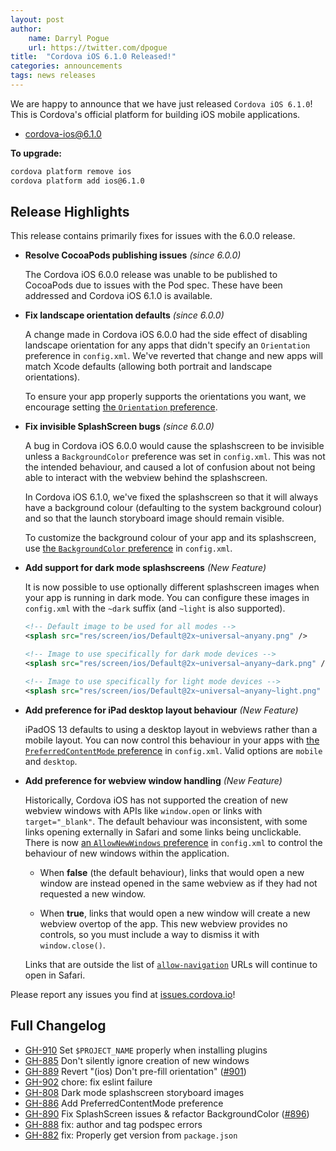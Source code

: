 ```yaml
---
layout: post
author:
    name: Darryl Pogue
    url: https://twitter.com/dpogue
title:  "Cordova iOS 6.1.0 Released!"
categories: announcements
tags: news releases
---
```


We are happy to announce that we have just released `Cordova iOS 6.1.0`! This is Cordova's official platform for building iOS mobile applications.

* [cordova-ios@6.1.0](https://www.npmjs.com/package/cordova-ios)

**To upgrade:**

```bash
cordova platform remove ios
cordova platform add ios@6.1.0
```

## Release Highlights

This release contains primarily fixes for issues with the 6.0.0 release.

* **Resolve CocoaPods publishing issues** *(since 6.0.0)*

    The Cordova iOS 6.0.0 release was unable to be published to CocoaPods due to issues with the Pod spec. These have been addressed and Cordova iOS 6.1.0 is available.


* **Fix landscape orientation defaults** *(since 6.0.0)*

    A change made in Cordova iOS 6.0.0 had the side effect of disabling landscape orientation for any apps that didn't specify an `Orientation` preference in `config.xml`. We've reverted that change and new apps will match Xcode defaults (allowing both portrait and landscape orientations).

    To ensure your app properly supports the orientations you want, we encourage setting [the `Orientation` preference][prefs].


* **Fix invisible SplashScreen bugs** *(since 6.0.0)*

    A bug in Cordova iOS 6.0.0 would cause the splashscreen to be invisible unless a `BackgroundColor` preference was set in `config.xml`. This was not the intended behaviour, and caused a lot of confusion about not being able to interact with the webview behind the splashscreen.

    In Cordova iOS 6.1.0, we've fixed the splashscreen so that it will always have a background colour (defaulting to the system background colour) and so that the launch storyboard image should remain visible.

    To customize the background colour of your app and its splashscreen, use [the `BackgroundColor` preference][prefs] in `config.xml`.


* **Add support for dark mode splashscreens** *(New Feature)*

    It is now possible to use optionally different splashscreen images when your app is running in dark mode. You can configure these images in `config.xml` with the `~dark` suffix (and `~light` is also supported).

    ```xml
    <!-- Default image to be used for all modes -->
    <splash src="res/screen/ios/Default@2x~universal~anyany.png" />

    <!-- Image to use specifically for dark mode devices -->
    <splash src="res/screen/ios/Default@2x~universal~anyany~dark.png" />

    <!-- Image to use specifically for light mode devices -->
    <splash src="res/screen/ios/Default@2x~universal~anyany~light.png" />
    ```


* **Add preference for iPad desktop layout behaviour** *(New Feature)*

    iPadOS 13 defaults to using a desktop layout in webviews rather than a mobile layout. You can now control this behaviour in your apps with [the `PreferredContentMode` preference][prefs] in `config.xml`. Valid options are `mobile` and `desktop`.


* **Add preference for webview window handling** *(New Feature)*

    Historically, Cordova iOS has not supported the creation of new webview windows with APIs like `window.open` or links with `target="_blank"`. The default behaviour was inconsistent, with some links opening externally in Safari and some links being unclickable. There is now [an `AllowNewWindows` preference][prefs] in `config.xml` to control the behaviour of new windows within the application.

    * When **false** (the default behaviour), links that would open a new window are instead opened in the same webview as if they had not requested a new window.

    * When **true**, links that would open a new window will create a new webview overtop of the app. This new webview provides no controls, so you must include a way to dismiss it with `window.close()`.

    Links that are outside the list of [`allow-navigation`](https://cordova.apache.org/docs/en/latest/config_ref/index.html#allow-navigation) URLs will continue to open in Safari.

Please report any issues you find at [issues.cordova.io](http://issues.cordova.io/)!

<!--more-->
## Full Changelog

* [GH-910](https://github.com/apache/cordova-ios/pull/910) Set `$PROJECT_NAME` properly when installing plugins
* [GH-885](https://github.com/apache/cordova-ios/pull/885) Don't silently ignore creation of new windows
* [GH-889](https://github.com/apache/cordova-ios/issues/899) Revert "(ios) Don't pre-fill orientation" ([#901](https://github.com/apache/cordova-ios/pull/901))
* [GH-902](https://github.com/apache/cordova-ios/pull/902) chore: fix eslint failure
* [GH-808](https://github.com/apache/cordova-ios/pull/808) Dark mode splashscreen storyboard images
* [GH-886](https://github.com/apache/cordova-ios/pull/886) Add PreferredContentMode preference
* [GH-890](https://github.com/apache/cordova-ios/issues/890) Fix SplashScreen issues & refactor BackgroundColor ([#896](https://github.com/apache/cordova-ios/pull/896))
* [GH-888](https://github.com/apache/cordova-ios/pull/888) fix: author and tag podspec errors
* [GH-882](https://github.com/apache/cordova-ios/pull/882) fix: Properly get version from `package.json`

[prefs]: https://cordova.apache.org/docs/en/latest/config_ref/index.html#preference
